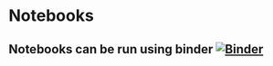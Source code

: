 # Notebooks

## Notebooks can be run using binder [![Binder](https://mybinder.org/badge_logo.svg)](https://mybinder.org/v2/gh/sudheer/notebooks/main?urlpath=lab/tree/index.ipynb)